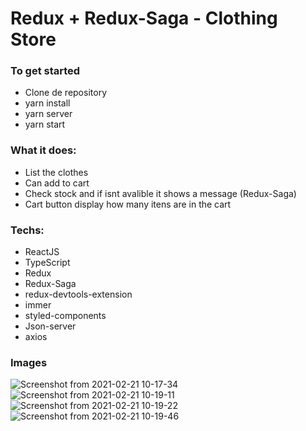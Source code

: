# Redux + Redux-Saga - Clothing Store

### To get started
- Clone de repository
- yarn install
- yarn server
- yarn start

### What it does:
- List the clothes 
- Can add to cart
- Check stock and if isnt avalible it shows a message (Redux-Saga)
- Cart button display how many itens are in the cart

### Techs:
- ReactJS
- TypeScript
- Redux
- Redux-Saga
- redux-devtools-extension
- immer
- styled-components
- Json-server
- axios


### Images
![Screenshot from 2021-02-21 10-17-34](https://user-images.githubusercontent.com/69584272/108626548-729b5700-742f-11eb-9f11-fda86d0addaf.png)
![Screenshot from 2021-02-21 10-19-11](https://user-images.githubusercontent.com/69584272/108626553-7a5afb80-742f-11eb-8272-598538f22d72.png)
![Screenshot from 2021-02-21 10-19-22](https://user-images.githubusercontent.com/69584272/108626556-7cbd5580-742f-11eb-8172-15a3578692db.png)
![Screenshot from 2021-02-21 10-19-46](https://user-images.githubusercontent.com/69584272/108626559-7fb84600-742f-11eb-873e-7d8d93432499.png)
